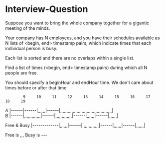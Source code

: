 # Interview-Question


Suppose you want to bring the whole company together for 
a gigantic meeting of the minds.

Your company has N employees, and you have their schedules available 
as N lists of <begin, end> timestamp pairs, which indicate times that 
each individual person is busy.

Each list is sorted and there are no overlaps within a single list.

Find a list of times (<begin, end> timestamp pairs) during which 
all N people are free.

You should specify a beginHour and endHour time. 
We don't care about times before or after that time

            9     10     11     12     13     14     15     16     17     18     19
A           |------|------|,,,,,,|------|,,,,,,,,,,,,,,,,,,,,,,,,,,,,,,,,,,,,,,,,,|                                          
B           |------|,,,,,,,,,,,,,|------|,,,,,,,,,,,,,|------|,,,,,,|------|,,,,,,|    

Free & Busy |-------------|,,,,,,|------|,,,,,,,,,,,,,|------|,,,,,,|------|,,,,,,|

Free is ,,,
Busy is ---



          						
